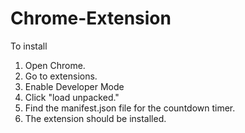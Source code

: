 # Chrome-Extension

To install
1. Open Chrome.
2. Go to extensions.
3. Enable Developer Mode
4. Click "load unpacked."
5. Find the manifest.json file for the countdown timer.
6. The extension should be installed.
